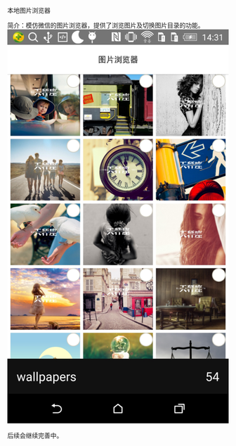 本地图片浏览器

简介：模仿微信的图片浏览器，提供了浏览图片及切换图片目录的功能。
![实例截图](https://github.com/lbchao/AndroidLocalPhotoBrowse/blob/master/appicon/app_example.png)

后续会继续完善中。
